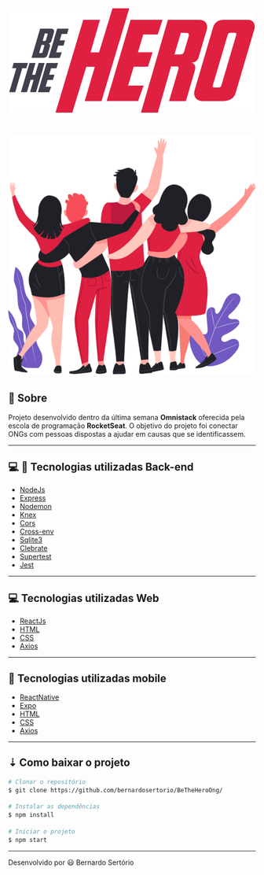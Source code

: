 <h1 align="center">
  <img src="frontend/src/assets/logo.svg">
</h1>

<h1 align="center">
  <img src="frontend/src/assets/heroes.png">
</h1>


## 🔖 Sobre

 Projeto desenvolvido dentro da última semana **Omnistack** oferecida pela escola de programação **RocketSeat**. O objetivo do projeto foi conectar ONGs com pessoas dispostas a ajudar em causas que se identificassem. 

---

## 💻 📱 Tecnologias utilizadas Back-end

- [NodeJs](https://nodejs.org/en/)
- [Express](https://expressjs.com/pt-br/) 
- [Nodemon](https://www.npmjs.com/package/nodemon)
- [Knex](http://knexjs.org/)
- [Cors](https://developer.mozilla.org/pt-BR/docs/Web/HTTP/Controle_Acesso_CORS)
- [Cross-env](https://www.npmjs.com/package/cross-env)
- [Sqlite3](https://www.sqlite.org/index.html)
- [Clebrate](https://www.npmjs.com/package/celebrate)
- [Supertest](https://www.npmjs.com/package/supertest)
- [Jest](https://jestjs.io/)


---

## 💻 Tecnologias utilizadas Web

- [ReactJs](https://pt-br.reactjs.org/)
- [HTML](https://developer.mozilla.org/pt-BR/docs/Web/HTML)
- [CSS](https://www.hostinger.com.br/tutoriais/o-que-e-css-guia-basico-de-css/)
- [Axios](https://www.npmjs.com/package/axios)

---

## 📲 Tecnologias utilizadas mobile

- [ReactNative](https://reactnative.dev/)
- [Expo](https://expo.io/)
- [HTML](https://developer.mozilla.org/pt-BR/docs/Web/HTML)
- [CSS](https://www.hostinger.com.br/tutoriais/)
- [Axios](https://www.npmjs.com/package/axios)

 
---

## ⇣ Como baixar o projeto

```bash
# Clonar o repositório
$ git clone https://github.com/bernardosertorio/BeTheHeroOng/
 
# Instalar as dependências 
$ npm install

# Iniciar o projeto
$ npm start
```

---

Desenvolvido por 😃 Bernardo Sertório
